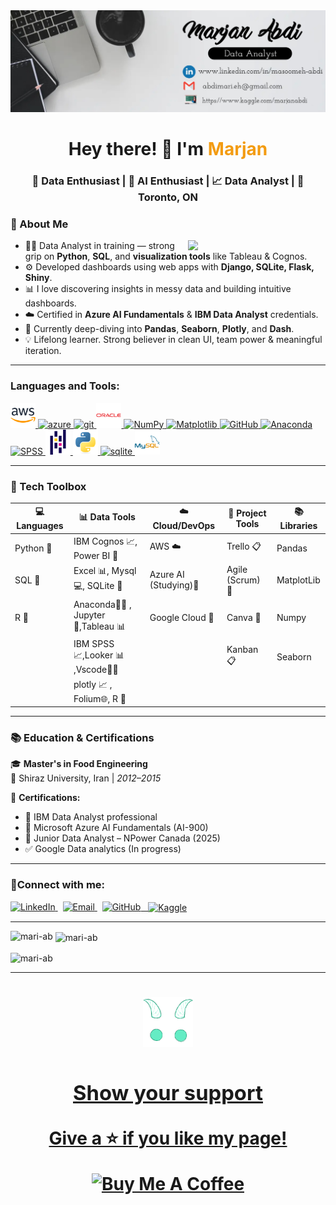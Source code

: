 <img src="https://github.com/Mari-Ab/MariAbdi/blob/main/ban.jpg?raw=true">
<h1 align="center">
  <b>Hey there! 👋 I'm <span style="color:#F39C12;">Marjan</span></b>
</h1>

<h3 align="center">
  🌟 Data Enthusiast | 🧠 AI Enthusiast | 📈 Data Analyst | 📍 Toronto, ON
</h3>


### 🌟 About Me

<img align="right" src="https://media.giphy.com/media/26tn33aiTi1jkl6H6/giphy.gif" width="220"/>

- 👩‍💻 Data Analyst in training — strong grip on **Python**, **SQL**, and **visualization tools** like Tableau & Cognos.
- ⚙️ Developed dashboards using web apps with **Django, SQLite, Flask, Shiny**.
- 📊 I love discovering insights in messy data and building intuitive dashboards.
- ☁️ Certified in **Azure AI Fundamentals** & **IBM Data Analyst** credentials.
- 🐍 Currently deep-diving into **Pandas**, **Seaborn**, **Plotly**, and **Dash**.
- 💡 Lifelong learner. Strong believer in clean UI, team power & meaningful iteration.


---
<h3 align="left">Languages and Tools:</h3>
<p align="left"> <a href="https://aws.amazon.com/big-data/datalakes-and-analytics" target="_blank" rel="noreferrer"> <img src="https://raw.githubusercontent.com/devicons/devicon/master/icons/amazonwebservices/amazonwebservices-original-wordmark.svg" alt="aws" width="40" height="40"/> </a> <a href="https://azure.microsoft.com/en-in/" target="_blank" rel="noreferrer"> <img src="https://www.vaisulweb.com/wp-content/uploads/2019/02/azure_logo_794_new.png" alt="azure" width="40" height="40"/> </a> <a href="https://git-scm.com/" target="_blank" rel="noreferrer"> <img src="https://www.vectorlogo.zone/logos/git-scm/git-scm-icon.svg" alt="git" width="40" height="40"/> </a> <a href="https://www.oracle.com/" target="_blank" rel="noreferrer"> <img src="https://raw.githubusercontent.com/devicons/devicon/master/icons/oracle/oracle-original.svg" alt="oracle" width="40" height="40"/> 
</a> <a href="https://numpy.org" target="_blank" rel="noreferrer"><img src="https://icon.icepanel.io/Technology/svg/NumPy.svg" alt="NumPy" width="40" height="40"/> </a> <a href="https://matplotlib.org/" target="_blank" rel="noreferrer"> <img src="https://upload.wikimedia.org/wikipedia/commons/thumb/8/84/Matplotlib_icon.svg/1200px-Matplotlib_icon.svg.png" style=for-the-badge&logo=Matplotlib&logoColor=black" alt="Matplotlib" width="40" height="40"/> </a> <a href="https://git-scm.com/" target="_blank" rel="noreferrer"> <img src="https://icons.iconarchive.com/icons/bokehlicia/captiva/256/web-github-icon.png" alt="GitHub" width="40" height="40"/> </a> <a href="https://git-scm.com/" target="_blank" rel="noreferrer"> <img src="https://img.icons8.com/?size=128&id=199gSvrFfCIJ&format=png" alt="Anaconda" width="40" height="40"/> </a> <a href="https://www.ibm.com/products/spss-statistics#:~:text=Acquire%20more%20customer%20easier%20and,at%20IBM%20SPSS%20Statistics%20v31" target="_blank" rel="noreferrer"> <img src="https://icon.icepanel.io/Technology/svg/IBM-SPSS-Statistics.svg" alt="SPSS" width="40" height="40"/> </a> <a href="https://pandas.pydata.org/" target="_blank" rel="noreferrer"> <img src="https://raw.githubusercontent.com/devicons/devicon/2ae2a900d2f041da66e950e4d48052658d850630/icons/pandas/pandas-original.svg" alt="pandas" width="40" height="40"/> </a> <a href="https://www.python.org" target="_blank" rel="noreferrer"> <img src="https://raw.githubusercontent.com/devicons/devicon/master/icons/python/python-original.svg" alt="python" width="40" height="40"/> </a> <a href="https://www.sqlite.org/" target="_blank" rel="noreferrer"> <img src="https://www.vectorlogo.zone/logos/sqlite/sqlite-icon.svg" alt="sqlite" width="40" height="40"/> </a> <a href="https://www.mysql.com/" target="_blank" rel="noreferrer"> <img src="https://raw.githubusercontent.com/devicons/devicon/master/icons/mysql/mysql-original-wordmark.svg" alt="mysql" width="40" height="40"/> </a> </p>

---
### 🧰 Tech Toolbox

| 💻 **Languages**  | 📊 **Data Tools** | ☁️ **Cloud/DevOps**   | 🧩 **Project Tools**         | 📚**Libraries**    |
|--------------------|-------------------|-----------------------|-------------------------------|------------------|
| Python 🐍         | IBM Cognos 📈, Power BI 🎨  | AWS ☁️                 | Trello 📋           |  Pandas          |
| SQL 🧪            |  Excel 📊, Mysql 💻, SQLite 🧠 | Azure AI (Studying)🤖          | Agile (Scrum) 📘    |  MatplotLib         |
| R 🔧              | Anaconda👩‍💻 , Jupyter 📓,Tableau 📊     |  Google Cloud  📂       | Canva 🎨             |  Numpy           |
|                    | IBM SPSS📈,Looker 📊  ,Vscode👩‍💻 |                        | Kanban 📋            |   Seaborn              |
|                   |  plotly 📈 , Folium🌐, R 🎨  |                        |                       |                   |
---
### 📚 Education & Certifications

🎓 **Master's in Food Engineering**  
🏫 Shiraz University, Iran | *2012–2015*

📜 **Certifications:**

- 🧠 IBM Data Analyst professional
- 🤖 Microsoft Azure AI Fundamentals (AI-900)
- 🎯 Junior Data Analyst – NPower Canada (2025)
- ✅ Google Data analytics (In progress)

---

### 
<h3 align="left"> 🤝Connect with me:</h3>

<p align="left">
  <a href="https://linkedin.com/in/masoomeh-abdi")>
    <img src="https://img.shields.io/badge/LinkedIn-blue?style=for-the-badge&logo=linkedin&logoColor=white" alt="LinkedIn"/>
  </a>
  &nbsp;
  <a href="mailto:"abdimari.eh@gmail.com">
    <img src="https://img.shields.io/badge/Gmail-red?style=for-the-badge&logo=gmail&logoColor=white" alt="Email"/>
  </a>
  &nbsp;
  <a href="https://github.com/">
    <img src="https://img.shields.io/badge/GitHub-black?style=for-the-badge&logo=github&logoColor=white" alt="GitHub"/>
  &nbsp;
  <a href="https://kaggle.com/marjanabdi">
    <img align="center" src="https://img.shields.io/badge/Kaggle-20BEFF.svg?style=for-the-badge&logo=Kaggle&logoColor=white" alt="Kaggle" />
  </a>
   
</p>

------------------------------------------------------------------------------------------------------------------------------------------------------------------ 
    
<p><img align="left" src="https://github-readme-stats.vercel.app/api/top-langs?username=mari-ab&show_icons=true&locale=en&layout=compact" alt="mari-ab" /></p>

<p>&nbsp;<img align="center" src="https://github-readme-stats.vercel.app/api?username=mari-ab&show_icons=true&locale=en" alt="mari-ab" /></p>

<p><img align="center" src="https://github-readme-streak-stats.herokuapp.com/?user=mari-ab&" alt="mari-ab" /></p>

-----------------------------------------------------------------------------------------------------------------------------------------------------------------------------------

<h1 align="center">
  <a href="https://karamazfolio.xyz/"><img src="https://raw.githubusercontent.com/JuditKaramazov/JuditKaramazfolio/a7b1825e33711948f51e53e249751761e1779f56/public/karamaBrand.png" width="80" height="80" alt="Original Karama logo asset.">
    
### Show your support

Give a ⭐ if you like my page!

<a href="https://www.buymeacoffee.com/soumyajit4419" target="_blank"><img src="https://cdn.buymeacoffee.com/buttons/v2/default-violet.png" alt="Buy Me A Coffee" height= "60px" width= "217px" ></a>


